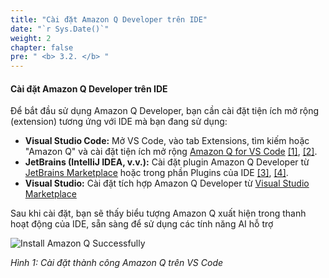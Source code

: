 ```yaml
---
title: "Cài đặt Amazon Q Developer trên IDE"
date: "`r Sys.Date()`"
weight: 2
chapter: false
pre: " <b> 3.2. </b> "
---
```


#### Cài đặt Amazon Q Developer trên IDE

Để bắt đầu sử dụng Amazon Q Developer, bạn cần cài đặt tiện ích mở rộng (extension) tương ứng với IDE mà bạn đang sử dụng:

- **Visual Studio Code:** Mở VS Code, vào tab Extensions, tìm kiếm hoặc "Amazon Q" và cài đặt tiện ích mở rộng [Amazon Q for VS Code](https://marketplace.visualstudio.com/items?itemName=AmazonWebServices.amazon-q-vscode) [[1]](https://www.toolify.ai/vi/ai-news-vn/ci-t-v-kim-tra-amazon-q-trong-visual-studio-code-tr-l-tr-tu-nhn-to-2177302), [[2]](https://community.aws/content/2fVw1hN4VeTF3qtVSZHfQiQUS16/getting-started-with-amazon-q-developer-in-visual-studio-code?lang=en).
- **JetBrains (IntelliJ IDEA, v.v.):** Cài đặt plugin Amazon Q Developer từ [JetBrains Marketplace](https://plugins.jetbrains.com/plugin/24267-amazon-q) hoặc trong phần Plugins của IDE [[3]](https://aws.amazon.com/vi/q/developer/getting-started/), [[4]](https://www.youtube.com/watch?v=-iQfIhTA4J0).
- **Visual Studio:** Cài đặt tích hợp Amazon Q Developer từ [Visual Studio Marketplace](https://marketplace.visualstudio.com/items?itemName=AmazonWebServices.AWSToolkitforVisualStudio2022) 

Sau khi cài đặt, bạn sẽ thấy biểu tượng Amazon Q xuất hiện trong thanh hoạt động của IDE, sẵn sàng để sử dụng các tính năng AI hỗ trợ

![Install Amazon Q Successfully](/images/3-setting-up-dev-environment/3.2-install-on-ides/image.png?width=90pc)

*Hình 1: Cài đặt thành công Amazon Q trên VS Code*

